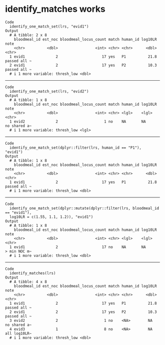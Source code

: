 # identify_matches works

    Code
      identify_one_match_set(lrs, "evid1")
    Output
      # A tibble: 2 x 8
        bloodmeal_id est_noc bloodmeal_locus_count match human_id log10LR note        
        <chr>          <dbl>                 <int> <chr> <chr>      <dbl> <chr>       
      1 evid1              2                    17 yes   P1          21.8 passed all ~
      2 evid1              2                    17 yes   P2          10.3 passed all ~
      # i 1 more variable: thresh_low <dbl>

---

    Code
      identify_one_match_set(lrs, "evid2")
    Output
      # A tibble: 1 x 8
        bloodmeal_id est_noc bloodmeal_locus_count match human_id log10LR note        
        <chr>          <dbl>                 <int> <chr> <lgl>    <lgl>   <chr>       
      1 evid2              2                     1 no    NA       NA      no shared a~
      # i 1 more variable: thresh_low <lgl>

---

    Code
      identify_one_match_set(dplyr::filter(lrs, human_id == "P1"), "evid1")
    Output
      # A tibble: 1 x 8
        bloodmeal_id est_noc bloodmeal_locus_count match human_id log10LR note        
        <chr>          <dbl>                 <int> <chr> <chr>      <dbl> <chr>       
      1 evid1              2                    17 yes   P1          21.8 passed all ~
      # i 1 more variable: thresh_low <dbl>

---

    Code
      identify_one_match_set(dplyr::mutate(dplyr::filter(lrs, bloodmeal_id == "evid1"),
      log10LR = c(1.55, 1.1, 1.2)), "evid1")
    Output
      # A tibble: 1 x 8
        bloodmeal_id est_noc bloodmeal_locus_count match human_id log10LR note        
        <chr>          <dbl>                 <int> <chr> <lgl>    <lgl>   <chr>       
      1 evid1              2                    17 no    NA       NA      > min NOC m~
      # i 1 more variable: thresh_low <dbl>

---

    Code
      identify_matches(lrs)
    Output
      # A tibble: 4 x 8
        bloodmeal_id est_noc bloodmeal_locus_count match human_id log10LR note        
        <chr>          <dbl>                 <int> <chr> <chr>      <dbl> <chr>       
      1 evid1              2                    17 yes   P1          21.8 passed all ~
      2 evid1              2                    17 yes   P2          10.3 passed all ~
      3 evid2              2                     1 no    <NA>        NA   no shared a~
      4 evid3              1                     8 no    <NA>        NA   all log10LR~
      # i 1 more variable: thresh_low <dbl>


